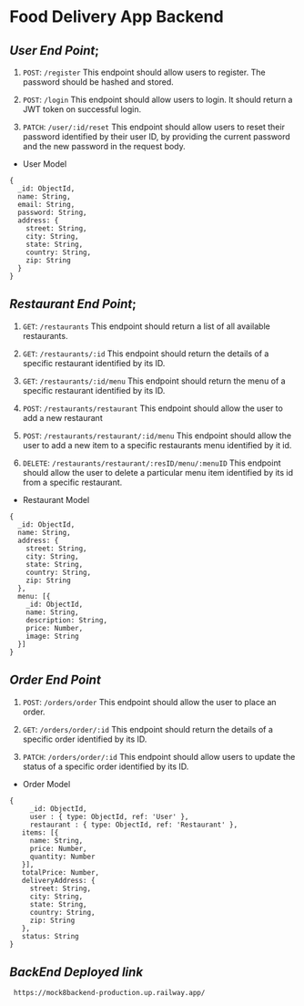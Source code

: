 # Food Delivery App Backend

## *User End Point*;

1. `POST`: `/register`
   This endpoint should allow users to register. The password should be hashed and stored.

2. `POST`: `/login`
   This endpoint should allow users to login. It should return a JWT token on successful login.
   
3. `PATCH`: `/user/:id/reset`
   This endpoint should allow users to reset their password identified by their user ID, by providing the current password and the new password in the request body.

- User Model
```
{
  _id: ObjectId,
  name: String,
  email: String,
  password: String,
  address: {
    street: String,
    city: String,
    state: String,
    country: String,
    zip: String
  }
}
```

## *Restaurant End Point*;

1. `GET`: `/restaurants`
   This endpoint should return a list of all available restaurants.

2. `GET`: `/restaurants/:id`
   This endpoint should return the details of a specific restaurant identified by its ID.

3. `GET`: `/restaurants/:id/menu`
   This endpoint should return the menu of a specific restaurant identified by its ID.

4. `POST`: `/restaurants/restaurant`
   This endpoint should allow the user to add a new restaurant
   
5. `POST`: `/restaurants/restaurant/:id/menu` 
   This endpoint should allow the user to add a new item to a specific restaurants menu identified by it id.
   
6. `DELETE`: `/restaurants/restaurant/:resID/menu/:menuID`
   This endpoint should allow the user to delete a particular menu item identified by its id from a specific restaurant.
   
  - Restaurant Model
```
{
  _id: ObjectId,
  name: String,
  address: {
    street: String,
    city: String,
    state: String,
    country: String,
    zip: String
  },
  menu: [{
    _id: ObjectId,
    name: String,
    description: String,
    price: Number,
    image: String
  }]
}
```

## *Order End Point*

1. `POST`: `/orders/order`
   This endpoint should allow the user to place an order.
   
2. `GET`: `/orders/order/:id` 
   This endpoint should return the details of a specific order identified by its ID.
   
3. `PATCH`: `/orders/order/:id`
   This endpoint should allow users to update the status of a specific order identified by its ID.

- Order Model
```
{
	 _id: ObjectId,
	 user : { type: ObjectId, ref: 'User' },
	 restaurant : { type: ObjectId, ref: 'Restaurant' },
   items: [{
     name: String,
     price: Number,
     quantity: Number
   }],
   totalPrice: Number,
   deliveryAddress: {
     street: String,
     city: String,
     state: String,
     country: String,
     zip: String
   },
   status: String
}
```

## *BackEnd Deployed link*
```
 https://mock8backend-production.up.railway.app/
```

